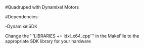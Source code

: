 #Quadruped with Dynamixel Motors

#Dependencies:

-DynamixelSDK

Change the '''LIBRARIES += ldxl_x64_cpp''' in the MakeFile to the appropriate SDK library for your hardware

